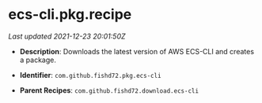# ecs-cli.pkg.recipe

_Last updated 2021-12-23 20:01:50Z_

- **Description**: Downloads the latest version of AWS ECS-CLI and creates a package.

- **Identifier**: `com.github.fishd72.pkg.ecs-cli`

- **Parent Recipes**: `com.github.fishd72.download.ecs-cli`
